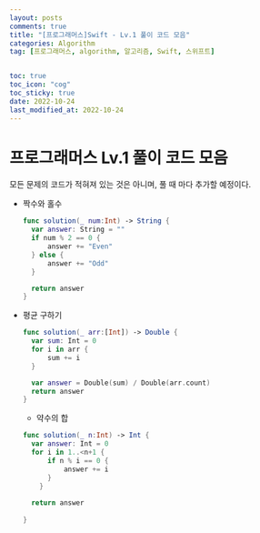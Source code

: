 ```yaml
---
layout: posts
comments: true
title: "[프로그래머스]Swift - Lv.1 풀이 코드 모음"
categories: Algorithm
tag: [프로그래머스, algorithm, 알고리즘, Swift, 스위프트]


toc: true
toc_icon: "cog"
toc_sticky: true
date: 2022-10-24
last_modified_at: 2022-10-24
---
```




# 프로그래머스 Lv.1 풀이 코드 모음

모든 문제의 코드가 적혀져 있는 것은 아니며, 풀 때 마다 추가할 예정이다.

* 짝수와 홀수
  ```swift
  func solution(_ num:Int) -> String {
    var answer: String = ""
    if num % 2 == 0 {
        answer += "Even"
    } else {
        answer += "Odd"
    }

    return answer
  }
  ```

* 평균 구하기
  ```swift
  func solution(_ arr:[Int]) -> Double {
    var sum: Int = 0
    for i in arr {
        sum += i
    }

    var answer = Double(sum) / Double(arr.count)
    return answer
  }
  ```
  
  * 약수의 합
  ```swift
  func solution(_ n:Int) -> Int {
    var answer: Int = 0
    for i in 1..<n+1 {
        if n % i == 0 {
            answer += i    
        }
      }
    
    return answer
    
  }
  ```
